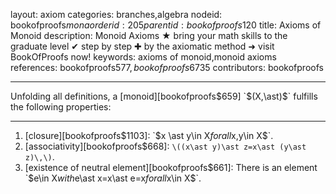layout: axiom
categories: branches,algebra
nodeid: bookofproofs$mona
orderid: 205
parentid: bookofproofs$120
title: Axioms of Monoid
description: Monoid Axioms ★ bring your math skills to the graduate level ✔ step by step ✚ by the axiomatic method ➜ visit BookOfProofs now!
keywords: axioms of monoid,monoid axioms
references: bookofproofs$577,bookofproofs$6735
contributors: bookofproofs

---

Unfolding all definitions, a [monoid][bookofproofs$659] `$(X,\ast)$` fulfills the following properties:

---

1. [closure][bookofproofs$1103]: `$x \ast y\in X$` for all  `$x,y\in X$`.
2. [associativity][bookofproofs$668]: `\((x\ast y)\ast z=x\ast (y\ast z)\,\)`.
3. [existence of neutral element][bookofproofs$661]: There is an element `$e\in X$` with `$e\ast x=x\ast e=x$` for all `$x\in X$`.
